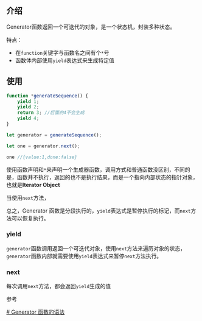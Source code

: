 ## 介绍

Generator函数返回一个可迭代的对象，是一个状态机，封装多种状态。

特点：
* 在`function`关键字与函数名之间有个`*`号
* 函数体内部使用`yield`表达式来生成特定值

## 使用
```js
function *generateSequence() {
    yield 1;
    yield 2;
    return 3; //后面的4不会生成
    yield 4;
}

let generator = generateSequence();

let one = generator.next();

one //{value:1,done:false}
```
 使用函数声明和`*`来声明一个生成器函数，调用方式和普通函数没区别，不同的是，函数并不执行，返回的也不是执行结果，而是一个指向内部状态的指针对象，也就是**Iterator Object**

当使用`next`方法，


总之，Generator 函数是分段执行的，`yield`表达式是暂停执行的标记，而`next`方法可以恢复执行。




### yield
`generator`函数调用返回一个可迭代对象，使用`next`方法来遍历对象的状态，`generator`函数内部就需要使用`yield`表达式来暂停`next`方法执行。

### next
每次调用`next`方法，都会返回`yield`生成的值


参考

[# Generator 函数的语法](https://wangdoc.com/es6/generator.html)